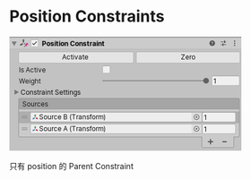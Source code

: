 # Position Constraints

![PositionConstraint](../Image/PositionConstraint.png)

只有 position 的 Parent Constraint 